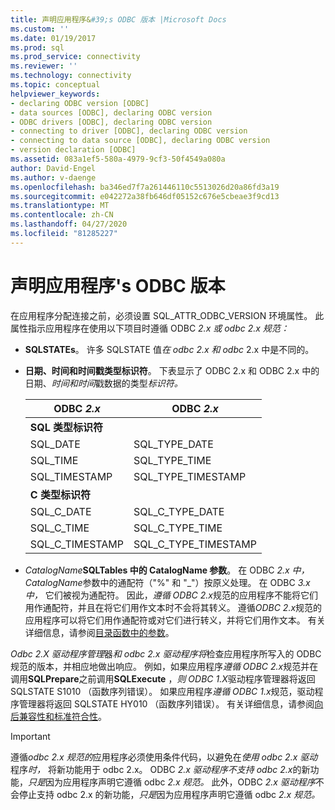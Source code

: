 ```yaml
---
title: 声明应用程序&#39;s ODBC 版本 |Microsoft Docs
ms.custom: ''
ms.date: 01/19/2017
ms.prod: sql
ms.prod_service: connectivity
ms.reviewer: ''
ms.technology: connectivity
ms.topic: conceptual
helpviewer_keywords:
- declaring ODBC version [ODBC]
- data sources [ODBC], declaring ODBC version
- ODBC drivers [ODBC], declaring ODBC version
- connecting to driver [ODBC], declaring ODBC version
- connecting to data source [ODBC], declaring ODBC version
- version declaration [ODBC]
ms.assetid: 083a1ef5-580a-4979-9cf3-50f4549a080a
author: David-Engel
ms.author: v-daenge
ms.openlocfilehash: ba346ed7f7a261446110c5513026d20a86fd3a19
ms.sourcegitcommit: e042272a38fb646df05152c676e5cbeae3f9cd13
ms.translationtype: MT
ms.contentlocale: zh-CN
ms.lasthandoff: 04/27/2020
ms.locfileid: "81285227"
---
```

# <a name="declaring-the-application39s-odbc-version"></a>声明应用程序&#39;s ODBC 版本
在应用程序分配连接之前，必须设置 SQL_ATTR_ODBC_VERSION 环境属性。 此属性指示应用程序在使用以下项目时遵循 ODBC *2.x 或 odbc* *2.x 规范：*  
  
-   **SQLSTATEs**。 许多 SQLSTATE 值*在 odbc* *2.x 和 odbc* 2.x 中是不同的。  
  
-   **日期、时间和时间戳类型标识符**。 下表显示了 ODBC 2.x 和 ODBC 2.x 中的日期、*时间和时间*戳数据的类型*标识符。*  
  
    |ODBC *2.x*|ODBC *2.x*|  
    |----------------|----------------|  
    |**SQL 类型标识符**||  
    |SQL_DATE|SQL_TYPE_DATE|  
    |SQL_TIME|SQL_TYPE_TIME|  
    |SQL_TIMESTAMP|SQL_TYPE_TIMESTAMP|  
    |**C 类型标识符**||  
    |SQL_C_DATE|SQL_C_TYPE_DATE|  
    |SQL_C_TIME|SQL_C_TYPE_TIME|  
    |SQL_C_TIMESTAMP|SQL_C_TYPE_TIMESTAMP|  
  
-   _CatalogName_**SQLTables 中的 CatalogName 参数**。   在 ODBC *2.x 中，* *CatalogName*参数中的通配符（"%" 和 "_"）按原义处理。 在 ODBC *3.x 中，* 它们被视为通配符。 因此，*遵循 ODBC 2.x*规范的应用程序不能将它们用作通配符，并且在将它们用作文本时不会将其转义。 遵循*ODBC 2.x*规范的应用程序可以将它们用作通配符或对它们进行转义，并将它们用作文本。 有关详细信息，请参阅[目录函数中的参数](../../../odbc/reference/develop-app/arguments-in-catalog-functions.md)。  
  
 *Odbc 2.X 驱动程序管理*器*和 odbc 2.x 驱动程序将*检查应用程序所写入的 ODBC 规范的版本，并相应地做出响应。 例如，如果应用程序*遵循 ODBC 2.x*规范并在调用**SQLPrepare**之前调用**SQLExecute** ，*则 ODBC 1.X*驱动程序管理器将返回 SQLSTATE S1010 （函数序列错误）。 如果应用程序*遵循 ODBC 1.x*规范，驱动程序管理器将返回 SQLSTATE HY010 （函数序列错误）。 有关详细信息，请参阅[向后兼容性和标准符合性](../../../odbc/reference/develop-app/backward-compatibility-and-standards-compliance.md)。  
  
> [!IMPORTANT]  
>  遵循*odbc 2.x 规范的*应用程序必须使用条件代码，以避免在*使用 odbc 2.x 驱动*程序*时，* 将新功能用于 odbc 2.x。 ODBC *2.x 驱动程序不支持 odbc 2.x*的新功能，*只是*因为应用程序声明它遵循 odbc *2.x 规范。* 此外，ODBC *2.x 驱动程序*不会停止支持 odbc 2.x 的新功能，*只是*因为应用程序声明它遵循 odbc *2.x 规范。*
